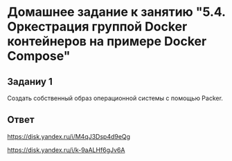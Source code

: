 # Домашнее задание к занятию "5.4. Оркестрация группой Docker контейнеров на примере Docker Compose"
## Заданиу 1
Создать собственный образ операционной системы с помощью Packer.
## Ответ
https://disk.yandex.ru/i/M4qJ3Dsp4d9eQg

https://disk.yandex.ru/i/k-9aALHf6gJv6A
